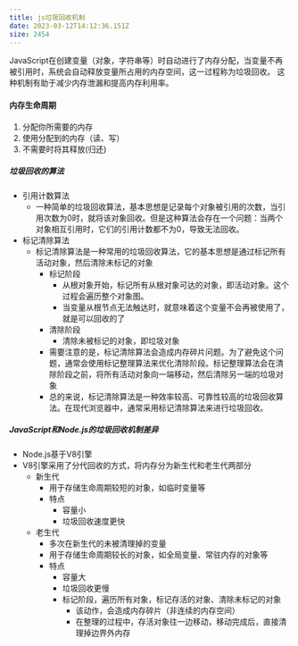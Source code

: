 ```yaml
---
title: js垃圾回收机制
date: 2023-03-12T14:12:36.151Z
size: 2454
---
```

JavaScript在创建变量（对象，字符串等）时自动进行了内存分配，当变量不再被引用时，系统会自动释放变量所占用的内存空间，这一过程称为垃圾回收。
这种机制有助于减少内存泄漏和提高内存利用率。


#### 内存生命周期

1. 分配你所需要的内存
2. 使用分配到的内存（读、写）
3. 不需要时将其释放(归还)


##### 垃圾回收的算法
- 引用计数算法
	- 一种简单的垃圾回收算法，基本思想是记录每个对象被引用的次数，当引用次数为0时，就将该对象回收。但是这种算法会存在一个问题：当两个对象相互引用时，它们的引用计数都不为0，导致无法回收。
- 标记清除算法
	- 标记清除算法是一种常用的垃圾回收算法，它的基本思想是通过标记所有活动对象，然后清除未标记的对象
		- 标记阶段
			- 从根对象开始，标记所有从根对象可达的对象，即活动对象。这个过程会遍历整个对象图。
			- 当变量从根节点无法触达时，就意味着这个变量不会再被使用了，就是可以回收的了
		- 清除阶段
			- 清除未被标记的对象，即垃圾对象
		- 需要注意的是，标记清除算法会造成内存碎片问题。为了避免这个问题，通常会使用标记整理算法来优化清除阶段。标记整理算法会在清除阶段之前，将所有活动对象向一端移动，然后清除另一端的垃圾对象
		- 总的来说，标记清除算法是一种效率较高、可靠性较高的垃圾回收算法。在现代浏览器中，通常采用标记清除算法来进行垃圾回收。

##### JavaScript和Node.js的垃圾回收机制差异
- Node.js基于V8引擎
- V8引擎采用了分代回收的方式，将内存分为新生代和老生代两部分
	- 新生代
		- 用于存储生命周期较短的对象，如临时变量等
		- 特点
			- 容量小
			- 垃圾回收速度更快
	- 老生代
		- 多次在新生代的未被清理掉的变量
		- 用于存储生命周期较长的对象，如全局变量、常驻内存的对象等
		- 特点
			- 容量大
			- 垃圾回收更慢
			- 标记阶段，遍历所有对象，标记存活的对象、清除未标记的对象
				- 该动作，会造成内存碎片（非连续的内存空间）
				- 在整理的过程中，存活对象往一边移动，移动完成后，直接清理掉边界外内存
